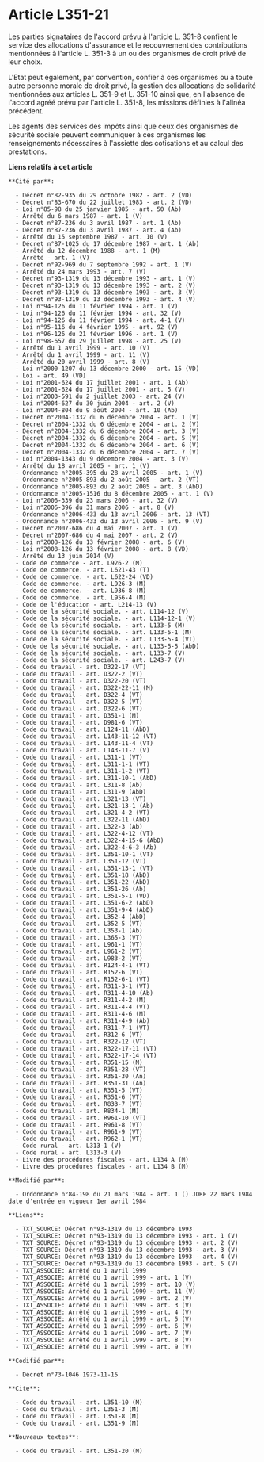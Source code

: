 # Article L351-21

Les parties signataires de l'accord prévu à l'article L. 351-8 confient le service des allocations d'assurance et le
recouvrement des contributions mentionnées à l'article L. 351-3 à un ou des organismes de droit privé de leur choix.

L'Etat peut également, par convention, confier à ces organismes ou à toute autre personne morale de droit privé, la gestion
des allocations de solidarité mentionnées aux articles L. 351-9 et L. 351-10 ainsi que, en l'absence de l'accord agréé prévu
par l'article L. 351-8, les missions définies à l'alinéa précédent.

Les agents des services des impôts ainsi que ceux des organismes de sécurité sociale peuvent communiquer à ces organismes les
renseignements nécessaires à l'assiette des cotisations et au calcul des prestations.

**Liens relatifs à cet article**

	**Cité par**:

	  - Décret n°82-935 du 29 octobre 1982 - art. 2 (VD)
	  - Décret n°83-670 du 22 juillet 1983 - art. 2 (VD)
	  - Loi n°85-98 du 25 janvier 1985 - art. 50 (Ab)
	  - Arrêté du 6 mars 1987 - art. 1 (V)
	  - Décret n°87-236 du 3 avril 1987 - art. 1 (Ab)
	  - Décret n°87-236 du 3 avril 1987 - art. 4 (Ab)
	  - Arrêté du 15 septembre 1987 - art. 10 (V)
	  - Décret n°87-1025 du 17 décembre 1987 - art. 1 (Ab)
	  - Arrêté du 12 décembre 1988 - art. 1 (M)
	  - Arrêté - art. 1 (V)
	  - Décret n°92-969 du 7 septembre 1992 - art. 1 (V)
	  - Arrêté du 24 mars 1993 - art. 7 (V)
	  - Décret n°93-1319 du 13 décembre 1993 - art. 1 (V)
	  - Décret n°93-1319 du 13 décembre 1993 - art. 2 (V)
	  - Décret n°93-1319 du 13 décembre 1993 - art. 3 (V)
	  - Décret n°93-1319 du 13 décembre 1993 - art. 4 (V)
	  - Loi n°94-126 du 11 février 1994 - art. 1 (V)
	  - Loi n°94-126 du 11 février 1994 - art. 32 (V)
	  - Loi n°94-126 du 11 février 1994 - art. 4-1 (V)
	  - Loi n°95-116 du 4 février 1995 - art. 92 (V)
	  - Loi n°96-126 du 21 février 1996 - art. 1 (V)
	  - Loi n°98-657 du 29 juillet 1998 - art. 25 (V)
	  - Arrêté du 1 avril 1999 - art. 10 (V)
	  - Arrêté du 1 avril 1999 - art. 11 (V)
	  - Arrêté du 20 avril 1999 - art. 8 (V)
	  - Loi n°2000-1207 du 13 décembre 2000 - art. 15 (VD)
	  - Loi - art. 49 (VD)
	  - Loi n°2001-624 du 17 juillet 2001 - art. 1 (Ab)
	  - Loi n°2001-624 du 17 juillet 2001 - art. 5 (V)
	  - Loi n°2003-591 du 2 juillet 2003 - art. 24 (V)
	  - Loi n°2004-627 du 30 juin 2004 - art. 2 (V)
	  - Loi n°2004-804 du 9 août 2004 - art. 10 (Ab)
	  - Décret n°2004-1332 du 6 décembre 2004 - art. 1 (V)
	  - Décret n°2004-1332 du 6 décembre 2004 - art. 2 (V)
	  - Décret n°2004-1332 du 6 décembre 2004 - art. 3 (V)
	  - Décret n°2004-1332 du 6 décembre 2004 - art. 5 (V)
	  - Décret n°2004-1332 du 6 décembre 2004 - art. 6 (V)
	  - Décret n°2004-1332 du 6 décembre 2004 - art. 7 (V)
	  - Loi n°2004-1343 du 9 décembre 2004 - art. 3 (V)
	  - Arrêté du 18 avril 2005 - art. 1 (V)
	  - Ordonnance n°2005-395 du 28 avril 2005 - art. 1 (V)
	  - Ordonnance n°2005-893 du 2 août 2005 - art. 2 (VT)
	  - Ordonnance n°2005-893 du 2 août 2005 - art. 3 (AbD)
	  - Ordonnance n°2005-1516 du 8 décembre 2005 - art. 1 (V)
	  - Loi n°2006-339 du 23 mars 2006 - art. 32 (V)
	  - Loi n°2006-396 du 31 mars 2006 - art. 8 (V)
	  - Ordonnance n°2006-433 du 13 avril 2006 - art. 13 (VT)
	  - Ordonnance n°2006-433 du 13 avril 2006 - art. 9 (V)
	  - Décret n°2007-686 du 4 mai 2007 - art. 1 (V)
	  - Décret n°2007-686 du 4 mai 2007 - art. 2 (V)
	  - Loi n°2008-126 du 13 février 2008 - art. 6 (V)
	  - Loi n°2008-126 du 13 février 2008 - art. 8 (VD)
	  - Arrêté du 13 juin 2014 (V)
	  - Code de commerce - art. L926-2 (M)
	  - Code de commerce. - art. L621-43 (T)
	  - Code de commerce. - art. L622-24 (VD)
	  - Code de commerce. - art. L926-3 (M)
	  - Code de commerce. - art. L936-8 (M)
	  - Code de commerce. - art. L956-4 (M)
	  - Code de l'éducation - art. L214-13 (V)
	  - Code de la sécurité sociale. - art. L114-12 (V)
	  - Code de la sécurité sociale. - art. L114-12-1 (V)
	  - Code de la sécurité sociale. - art. L133-5 (M)
	  - Code de la sécurité sociale. - art. L133-5-1 (M)
	  - Code de la sécurité sociale. - art. L133-5-4 (VT)
	  - Code de la sécurité sociale. - art. L133-5-5 (AbD)
	  - Code de la sécurité sociale. - art. L133-7 (V)
	  - Code de la sécurité sociale. - art. L243-7 (V)
	  - Code du travail - art. D322-17 (VT)
	  - Code du travail - art. D322-2 (VT)
	  - Code du travail - art. D322-20 (VT)
	  - Code du travail - art. D322-22-11 (M)
	  - Code du travail - art. D322-4 (VT)
	  - Code du travail - art. D322-5 (VT)
	  - Code du travail - art. D322-6 (VT)
	  - Code du travail - art. D351-1 (M)
	  - Code du travail - art. D981-6 (VT)
	  - Code du travail - art. L124-11 (AbD)
	  - Code du travail - art. L143-11-12 (VT)
	  - Code du travail - art. L143-11-4 (VT)
	  - Code du travail - art. L143-11-7 (V)
	  - Code du travail - art. L311-1 (VT)
	  - Code du travail - art. L311-1-1 (VT)
	  - Code du travail - art. L311-1-2 (VT)
	  - Code du travail - art. L311-10-1 (AbD)
	  - Code du travail - art. L311-8 (Ab)
	  - Code du travail - art. L311-9 (AbD)
	  - Code du travail - art. L321-13 (VT)
	  - Code du travail - art. L321-13-1 (Ab)
	  - Code du travail - art. L321-4-2 (VT)
	  - Code du travail - art. L322-11 (AbD)
	  - Code du travail - art. L322-3 (Ab)
	  - Code du travail - art. L322-4-12 (VT)
	  - Code du travail - art. L322-4-15-6 (AbD)
	  - Code du travail - art. L322-4-6-3 (Ab)
	  - Code du travail - art. L351-10-1 (VT)
	  - Code du travail - art. L351-12 (VT)
	  - Code du travail - art. L351-13-1 (VT)
	  - Code du travail - art. L351-18 (AbD)
	  - Code du travail - art. L351-22 (AbD)
	  - Code du travail - art. L351-26 (Ab)
	  - Code du travail - art. L351-5-1 (VD)
	  - Code du travail - art. L351-6-2 (AbD)
	  - Code du travail - art. L351-9-4 (AbD)
	  - Code du travail - art. L352-4 (AbD)
	  - Code du travail - art. L352-5 (VT)
	  - Code du travail - art. L353-1 (Ab)
	  - Code du travail - art. L365-3 (VT)
	  - Code du travail - art. L961-1 (VT)
	  - Code du travail - art. L961-2 (VT)
	  - Code du travail - art. L983-2 (VT)
	  - Code du travail - art. R124-4-1 (VT)
	  - Code du travail - art. R152-6 (VT)
	  - Code du travail - art. R152-6-1 (VT)
	  - Code du travail - art. R311-3-1 (VT)
	  - Code du travail - art. R311-4-10 (Ab)
	  - Code du travail - art. R311-4-2 (M)
	  - Code du travail - art. R311-4-4 (VT)
	  - Code du travail - art. R311-4-6 (M)
	  - Code du travail - art. R311-4-9 (Ab)
	  - Code du travail - art. R311-7-1 (VT)
	  - Code du travail - art. R312-6 (VT)
	  - Code du travail - art. R322-12 (VT)
	  - Code du travail - art. R322-17-11 (VT)
	  - Code du travail - art. R322-17-14 (VT)
	  - Code du travail - art. R351-15 (M)
	  - Code du travail - art. R351-28 (VT)
	  - Code du travail - art. R351-30 (An)
	  - Code du travail - art. R351-31 (An)
	  - Code du travail - art. R351-5 (VT)
	  - Code du travail - art. R351-6 (VT)
	  - Code du travail - art. R833-7 (VT)
	  - Code du travail - art. R834-1 (M)
	  - Code du travail - art. R961-10 (VT)
	  - Code du travail - art. R961-8 (VT)
	  - Code du travail - art. R961-9 (VT)
	  - Code du travail - art. R962-1 (VT)
	  - Code rural - art. L313-1 (V)
	  - Code rural - art. L313-3 (V)
	  - Livre des procédures fiscales - art. L134 A (M)
	  - Livre des procédures fiscales - art. L134 B (M)

	**Modifié par**:

	  - Ordonnance n°84-198 du 21 mars 1984 - art. 1 () JORF 22 mars 1984 date d'entrée en vigueur 1er avril 1984

	**Liens**:

	  - TXT_SOURCE: Décret n°93-1319 du 13 décembre 1993
	  - TXT_SOURCE: Décret n°93-1319 du 13 décembre 1993 - art. 1 (V)
	  - TXT_SOURCE: Décret n°93-1319 du 13 décembre 1993 - art. 2 (V)
	  - TXT_SOURCE: Décret n°93-1319 du 13 décembre 1993 - art. 3 (V)
	  - TXT_SOURCE: Décret n°93-1319 du 13 décembre 1993 - art. 4 (V)
	  - TXT_SOURCE: Décret n°93-1319 du 13 décembre 1993 - art. 5 (V)
	  - TXT_ASSOCIE: Arrêté du 1 avril 1999
	  - TXT_ASSOCIE: Arrêté du 1 avril 1999 - art. 1 (V)
	  - TXT_ASSOCIE: Arrêté du 1 avril 1999 - art. 10 (V)
	  - TXT_ASSOCIE: Arrêté du 1 avril 1999 - art. 11 (V)
	  - TXT_ASSOCIE: Arrêté du 1 avril 1999 - art. 2 (V)
	  - TXT_ASSOCIE: Arrêté du 1 avril 1999 - art. 3 (V)
	  - TXT_ASSOCIE: Arrêté du 1 avril 1999 - art. 4 (V)
	  - TXT_ASSOCIE: Arrêté du 1 avril 1999 - art. 5 (V)
	  - TXT_ASSOCIE: Arrêté du 1 avril 1999 - art. 6 (V)
	  - TXT_ASSOCIE: Arrêté du 1 avril 1999 - art. 7 (V)
	  - TXT_ASSOCIE: Arrêté du 1 avril 1999 - art. 8 (V)
	  - TXT_ASSOCIE: Arrêté du 1 avril 1999 - art. 9 (V)

	**Codifié par**:

	  - Décret n°73-1046 1973-11-15

	**Cite**:

	  - Code du travail - art. L351-10 (M)
	  - Code du travail - art. L351-3 (M)
	  - Code du travail - art. L351-8 (M)
	  - Code du travail - art. L351-9 (M)

	**Nouveaux textes**:

	  - Code du travail - art. L351-20 (M)
